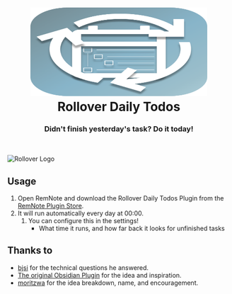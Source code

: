 <h1 align="center">
<img src="https://raw.githubusercontent.com/coldenate/rollover-daily-todos/main/.github/logo_squircle.svg" alt="Rollover Logo" width="400" height="200"><br/>
Rollover Daily Todos</h1>

<h3 align="center">Didn't finish yesterday's task? Do it today!</h3>

<br/>

<img align="center" src="https://raw.githubusercontent.com/coldenate/rollover-daily-todos/main/.github/video.gif" alt="Rollover Logo" width="400" height="400"><br/>

## Usage

1. Open RemNote and download the Rollover Daily Todos Plugin from the [RemNote Plugin Store](https://remnote.com/plugins/rollover-daily-todos).
2. It will run automatically every day at 00:00.
   1. You can configure this in the settings!
      - What time it runs, and how far back it looks for unfinished tasks

## Thanks to

- [bjsi](https://github.com/bjsi) for the technical questions he answered.
- [The original Obsidian Plugin](https://github.com/lumoe/obsidian-rollover-daily-todos) for the idea and inspiration.
- [moritzwa](https://twitter.com/MoritzW42) for the idea breakdown, name, and encouragement.
